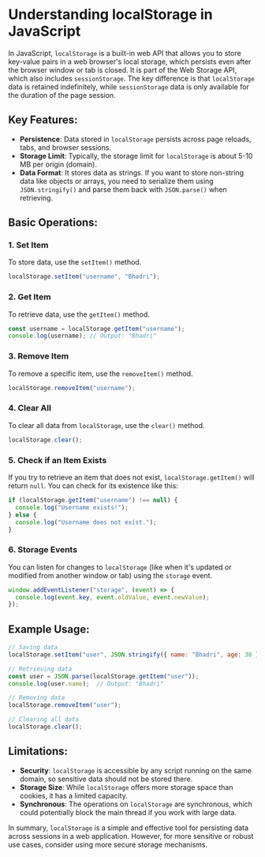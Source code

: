 # Understanding localStorage in JavaScript

In JavaScript, `localStorage` is a built-in web API that allows you to store key-value pairs in a web browser's local storage, which persists even after the browser window or tab is closed. It is part of the Web Storage API, which also includes `sessionStorage`. The key difference is that `localStorage` data is retained indefinitely, while `sessionStorage` data is only available for the duration of the page session.

## Key Features:
- **Persistence**: Data stored in `localStorage` persists across page reloads, tabs, and browser sessions.
- **Storage Limit**: Typically, the storage limit for `localStorage` is about 5-10 MB per origin (domain).
- **Data Format**: It stores data as strings. If you want to store non-string data like objects or arrays, you need to serialize them using `JSON.stringify()` and parse them back with `JSON.parse()` when retrieving.

## Basic Operations:

### 1. Set Item
To store data, use the `setItem()` method.
```javascript
localStorage.setItem("username", "Bhadri");
```

### 2. Get Item
To retrieve data, use the `getItem()` method.
```javascript
const username = localStorage.getItem("username");
console.log(username); // Output: "Bhadri"
```

### 3. Remove Item
To remove a specific item, use the `removeItem()` method.
```javascript
localStorage.removeItem("username");
```

### 4. Clear All
To clear all data from `localStorage`, use the `clear()` method.
```javascript
localStorage.clear();
```

### 5. Check if an Item Exists
If you try to retrieve an item that does not exist, `localStorage.getItem()` will return `null`. You can check for its existence like this:
```javascript
if (localStorage.getItem("username") !== null) {
  console.log("Username exists!");
} else {
  console.log("Username does not exist.");
}
```

### 6. Storage Events
You can listen for changes to `localStorage` (like when it's updated or modified from another window or tab) using the `storage` event.
```javascript
window.addEventListener("storage", (event) => {
  console.log(event.key, event.oldValue, event.newValue);
});
```

## Example Usage:

```javascript
// Saving data
localStorage.setItem("user", JSON.stringify({ name: "Bhadri", age: 30 }));

// Retrieving data
const user = JSON.parse(localStorage.getItem("user"));
console.log(user.name);  // Output: "Bhadri"

// Removing data
localStorage.removeItem("user");

// Clearing all data
localStorage.clear();
```

## Limitations:
- **Security**: `localStorage` is accessible by any script running on the same domain, so sensitive data should not be stored there.
- **Storage Size**: While `localStorage` offers more storage space than cookies, it has a limited capacity.
- **Synchronous**: The operations on `localStorage` are synchronous, which could potentially block the main thread if you work with large data.

In summary, `localStorage` is a simple and effective tool for persisting data across sessions in a web application. However, for more sensitive or robust use cases, consider using more secure storage mechanisms.